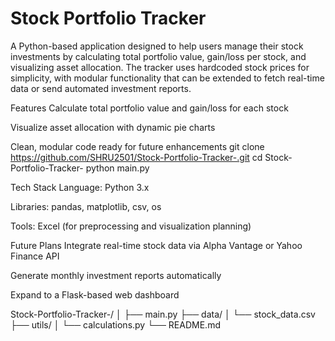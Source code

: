 # Stock Portfolio Tracker 
A Python-based application designed to help users manage their stock investments by calculating total portfolio value, gain/loss per stock, and visualizing asset allocation. The tracker uses hardcoded stock prices for simplicity, with modular functionality that can be extended to fetch real-time data or send automated investment reports.


Features
Calculate total portfolio value and gain/loss for each stock

Visualize asset allocation with dynamic pie charts

Clean, modular code ready for future enhancements
git clone https://github.com/SHRU2501/Stock-Portfolio-Tracker-.git
cd Stock-Portfolio-Tracker-
python main.py


Tech Stack
Language: Python 3.x

Libraries: pandas, matplotlib, csv, os

Tools: Excel (for preprocessing and visualization planning)

Future Plans
Integrate real-time stock data via Alpha Vantage or Yahoo Finance API

Generate monthly investment reports automatically

Expand to a Flask-based web dashboard




Stock-Portfolio-Tracker-/
│
├── main.py
├── data/
│   └── stock_data.csv
├── utils/
│   └── calculations.py
└── README.md

